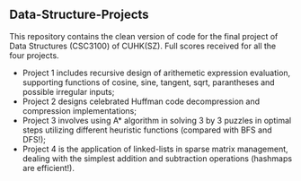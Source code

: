 ## Data-Structure-Projects

This repository contains the clean version of code for the final project of Data Structures (CSC3100) of CUHK(SZ). Full scores received for all the four projects.

- Project 1 includes recursive design of arithemetic expression evaluation, supporting functions of cosine, sine, tangent, sqrt, parantheses and possible irregular inputs; <br>
- Project 2 designs celebrated Huffman code decompression and compression implementations; <br>
- Project 3 involves using A* algorithm in solving 3 by 3 puzzles in optimal steps utilizing different heuristic functions (compared with BFS and DFS!); <br>
- Project 4 is the application of linked-lists in sparse matrix management, dealing with the simplest addition and subtraction operations (hashmaps are efficient!).
